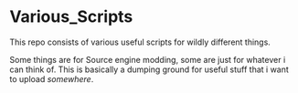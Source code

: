 # Various_Scripts
This repo consists of various useful scripts for wildly different things.

Some things are for Source engine modding, some are just for whatever i can think of.
This is basically a dumping ground for useful stuff that i want to upload *somewhere*.

